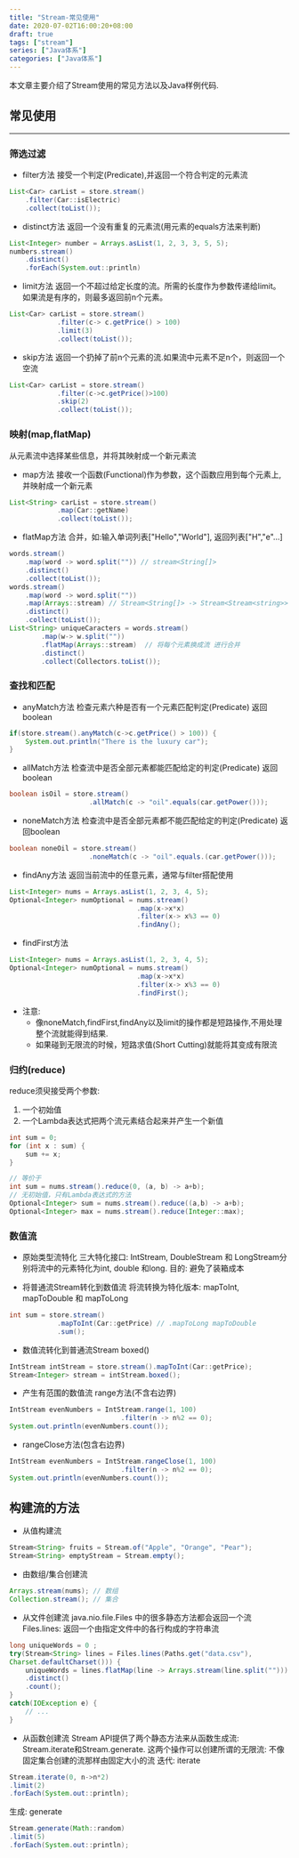 ```yaml
---
title: "Stream-常见使用"
date: 2020-07-02T16:00:20+08:00
draft: true
tags: ["stream"]
series: ["Java体系"]
categories: ["Java体系"]
---
```


本文章主要介绍了Stream使用的常见方法以及Java样例代码.

## 常见使用
----
### 筛选过滤
+ filter方法
接受一个判定(Predicate),并返回一个符合判定的元素流
```java
List<Car> carList = store.stream()
	.filter(Car::isElectric)
	.collect(toList());
```
+ distinct方法
返回一个没有重复的元素流(用元素的equals方法来判断)
```java
List<Integer> number = Arrays.asList(1, 2, 3, 3, 5, 5);
numbers.stream()
	.distinct()
	.forEach(System.out::println)
```

+ limit方法
返回一个不超过给定长度的流。所需的长度作为参数传递给limit。
如果流是有序的，则最多返回前n个元素。
```java
List<Car> carList = store.stream()
			.filter(c-> c.getPrice() > 100)
			.limit(3)
			.collect(toList());
```

+ skip方法
返回一个扔掉了前n个元素的流.如果流中元素不足n个，则返回一个空流
```java
List<Car> carList = store.stream()
			.filter(c->c.getPrice()>100)
			.skip(2)
			.collect(toList());
```

### 映射(map,flatMap)
从元素流中选择某些信息，并将其映射成一个新元素流

+ map方法
接收一个函数(Functional)作为参数，这个函数应用到每个元素上,
并映射成一个新元素
```java
List<String> carList = store.stream()
			.map(Car::getName)
			.collect(toList());
```

+ flatMap方法
合并，如:输入单词列表["Hello","World"], 返回列表["H","e"...]
```java
words.stream()
	.map(word -> word.split("")) // stream<String[]>
	.distinct()
	.collect(toList());
words.stream()
	.map(word -> word.split(""))
	.map(Arrays::stream) // Stream<String[]> -> Stream<Stream<string>>
	.distinct()
	.collect(toList());
List<String> uniqueCaracters = words.stream()
		.map(w-> w.split(""))
		.flatMap(Arrays::stream)  // 将每个元素换成流 进行合并
		.distinct()
		.collect(Collectors.toList());
```

### 查找和匹配

+ anyMatch方法
检查元素六种是否有一个元素匹配判定(Predicate) 返回boolean
```java
if(store.stream().anyMatch(c->c.getPrice() > 100)) {
    System.out.println("There is the luxury car");
}
```

+ allMatch方法
检查流中是否全部元素都能匹配给定的判定(Predicate) 返回boolean
```java
boolean isOil = store.stream()
                    .allMatch(c -> "oil".equals(car.getPower()));
```

+ noneMatch方法
检查流中是否全部元素都不能匹配给定的判定(Predicate) 返回boolean 
```java
boolean noneOil = store.stream()
                    .noneMatch(c -> "oil".equals.(car.getPower()));
```

+ findAny方法
返回当前流中的任意元素，通常与filter搭配使用
```java
List<Integer> nums = Arrays.asList(1, 2, 3, 4, 5);
Optional<Integer> numOptional = nums.stream()
                                .map(x->x*x)
                                .filter(x-> x%3 == 0)
                                .findAny();
```

+ findFirst方法
```java
List<Integer> nums = Arrays.asList(1, 2, 3, 4, 5);
Optional<Integer> numOptional = nums.stream()
                                .map(x->x*x)
                                .filter(x-> x%3 == 0)
                                .findFirst();
```

+ 注意:
  + 像noneMatch,findFirst,findAny以及limit的操作都是短路操作,不用处理整个流就能得到结果.
  + 如果碰到无限流的时候，短路求值(Short Cutting)就能将其变成有限流


### 归约(reduce)
reduce须臾接受两个参数:
1. 一个初始值
2. 一个Lambda表达式把两个流元素结合起来并产生一个新值
```java
int sum = 0;
for (int x : sum) {
    sum += x;
}

// 等价于
int sum = nums.stream().reduce(0, (a, b) -> a+b);
// 无初始值，只有Lambda表达式的方法
Optional<Integer> sum = nums.stream().reduce((a,b) -> a+b);
Optional<Integer> max = nums.stream().reduce(Integer::max);

```

### 数值流
+ 原始类型流特化
三大特化接口: IntStream, DoubleStream 和 LongStream分别将流中的元素特化为int, double 和long.
目的: 避免了装箱成本

+ 将普通流Stream转化到数值流
将流转换为特化版本: mapToInt, mapToDouble 和 mapToLong
```java
int sum = store.stream()
            .mapToInt(Car::getPrice) // .mapToLong mapToDouble
            .sum();
```

+ 数值流转化到普通流Stream
boxed()
```java
IntStream intStream = store.stream().mapToInt(Car::getPrice);
Stream<Integer> stream = intStream.boxed();
```

+ 产生有范围的数值流
range方法(不含右边界)
```java
IntStream evenNumbers = IntStream.range(1, 100)
							.filter(n -> n%2 == 0);
System.out.println(evenNumbers.count());
```
+ rangeClose方法(包含右边界)
```java
IntStream evenNumbers = IntStream.rangeClose(1, 100)
							.filter(n -> n%2 == 0);
System.out.println(evenNumbers.count());
```

## 构建流的方法
+ 从值构建流
```java
Stream<String> fruits = Stream.of("Apple", "Orange", "Pear");
Stream<String> emptyStream = Stream.empty();
```

+ 由数组/集合创建流
```java
Arrays.stream(nums); // 数组
Collection.stream(); // 集合
```

+ 从文件创建流
java.nio.file.Files 中的很多静态方法都会返回一个流
Files.lines: 返回一个由指定文件中的各行构成的字符串流
```java
long uniqueWords = 0 ;
try(Stream<String> lines = Files.lines(Paths.get("data.csv"), 
Charset.defaultCharset())) {
	uniqueWords = lines.flatMap(line -> Arrays.stream(line.split("")))
	.distinct()
	.count();
}
catch(IOException e) {
	// ...
}
```

+ 从函数创建流
Stream API提供了两个静态方法来从函数生成流: Stream.iterate和Stream.generate.
这两个操作可以创建所谓的无限流: 不像固定集合创建的流那样由固定大小的流
迭代: iterate
```java
Stream.iterate(0, n->n*2)
.limit(2)
.forEach(System.out::println);
```
生成: generate
```java
Stream.generate(Math::random)
.limit(5)
.forEach(System.out::println);
```